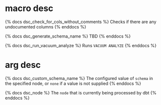 # macro desc

{% docs dsc_check_for_cols_without_comments %}
Checks if there are any undocumented columns
{% enddocs %}

{% docs dsc_generate_schema_name %}
TBD
{% enddocs %}

{% docs dsc_run_vacuum_analyze %}
Runs `VACUUM ANALYZE`
{% enddocs %}

# arg desc

{% docs dsc_custom_schema_name %}
The configured value of `schema` in the specified node, or `none` if a value is not supplied
{% enddocs %}

{% docs dsc_node %}
The `node` that is currently being processed by dbt
{% enddocs %}
